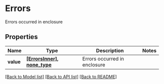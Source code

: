 # Errors

Errors occurred in enclosure

## Properties
Name | Type | Description | Notes
------------ | ------------- | ------------- | -------------
**value** | [**[ErrorsInner], none_type**](ErrorsInner.md) | Errors occurred in enclosure | 

[[Back to Model list]](../README.md#documentation-for-models) [[Back to API list]](../README.md#documentation-for-api-endpoints) [[Back to README]](../README.md)


